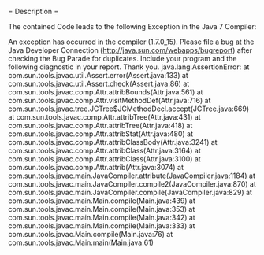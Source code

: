 = Description =

The contained Code leads to the following Exception in 
the Java 7 Compiler:

An exception has occurred in the compiler (1.7.0_15). Please file a bug at the Java Developer Connection (http://java.sun.com/webapps/bugreport)  after checking the Bug Parade for duplicates. Include your program and the following diagnostic in your report.  Thank you.
java.lang.AssertionError: <anonymous >
        at com.sun.tools.javac.util.Assert.error(Assert.java:133)
        at com.sun.tools.javac.util.Assert.check(Assert.java:86)
        at com.sun.tools.javac.comp.Attr.attribBounds(Attr.java:561)
        at com.sun.tools.javac.comp.Attr.visitMethodDef(Attr.java:716)
        at com.sun.tools.javac.tree.JCTree$JCMethodDecl.accept(JCTree.java:669)
        at com.sun.tools.javac.comp.Attr.attribTree(Attr.java:431)
        at com.sun.tools.javac.comp.Attr.attribTree(Attr.java:418)
        at com.sun.tools.javac.comp.Attr.attribStat(Attr.java:480)
        at com.sun.tools.javac.comp.Attr.attribClassBody(Attr.java:3241)
        at com.sun.tools.javac.comp.Attr.attribClass(Attr.java:3164)
        at com.sun.tools.javac.comp.Attr.attribClass(Attr.java:3100)
        at com.sun.tools.javac.comp.Attr.attrib(Attr.java:3074)
        at com.sun.tools.javac.main.JavaCompiler.attribute(JavaCompiler.java:1184)
        at com.sun.tools.javac.main.JavaCompiler.compile2(JavaCompiler.java:870)
        at com.sun.tools.javac.main.JavaCompiler.compile(JavaCompiler.java:829)
        at com.sun.tools.javac.main.Main.compile(Main.java:439)
        at com.sun.tools.javac.main.Main.compile(Main.java:353)
        at com.sun.tools.javac.main.Main.compile(Main.java:342)
        at com.sun.tools.javac.main.Main.compile(Main.java:333)
        at com.sun.tools.javac.Main.compile(Main.java:76)
        at com.sun.tools.javac.Main.main(Main.java:61)

